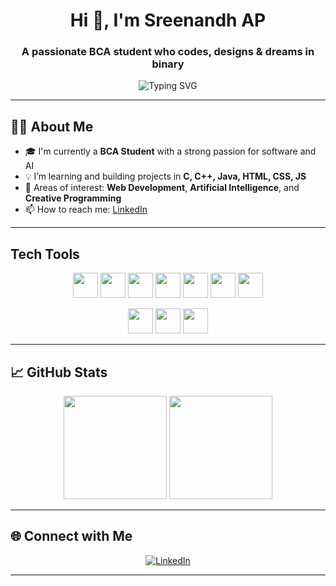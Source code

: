 <!-- Profile README -->

<h1 align="center">Hi 👋, I'm Sreenandh AP</h1>
<h3 align="center">A passionate BCA student who codes, designs & dreams in binary</h3>

<p align="center">
  <img src="https://readme-typing-svg.demolab.com?font=Fira+Code&duration=3000&pause=1000&color=58A6FF&center=true&vCenter=true&width=435&lines=Aspiring+Software+Engineer;Loves+Programming+%26+Web+Design;Exploring+AI+and+Smart+Tech" alt="Typing SVG" />
</p>

---

## 🧑‍🎓 About Me

- 🎓 I'm currently a **BCA Student** with a strong passion for software and AI  
- 💡 I’m learning and building projects in **C, C++, Java, HTML, CSS, JS**  
- 🚀 Areas of interest: **Web Development**, **Artificial Intelligence**, and **Creative Programming**  
- 📫 How to reach me: [LinkedIn](https://www.linkedin.com/in/sreenandh-ap-861189252)

---

## Tech Tools



<p align="center">
  <img src="https://img.icons8.com/color/48/000000/c-programming.png" width="40" height="40"/>
  <img src="https://cdn.jsdelivr.net/gh/devicons/devicon/icons/cplusplus/cplusplus-original.svg" width="40" height="40"/>
  <img src="https://cdn.jsdelivr.net/gh/devicons/devicon/icons/java/java-original.svg" width="40" height="40"/>
  <img src="https://cdn.jsdelivr.net/gh/devicons/devicon/icons/html5/html5-original.svg" width="40" height="40"/>
  <img src="https://cdn.jsdelivr.net/gh/devicons/devicon/icons/css3/css3-original.svg" width="40" height="40"/>
  <img src="https://cdn.jsdelivr.net/gh/devicons/devicon/icons/javascript/javascript-original.svg" width="40" height="40"/>
  <img src="https://cdn.jsdelivr.net/gh/devicons/devicon/icons/python/python-original.svg" width="40" height="40"/>
</p>



<p align="center">
  <img src="https://cdn.jsdelivr.net/gh/devicons/devicon/icons/vscode/vscode-original.svg" width="40" height="40"/>
  <img src="https://cdn.jsdelivr.net/gh/devicons/devicon/icons/git/git-original.svg" width="40" height="40"/>
  <img src="https://img.icons8.com/color/48/000000/wordpress.png" width="40" height="40"/>
</p>

---

## 📈 GitHub Stats

<p align="center">
  <img src="https://github-readme-stats.vercel.app/api?username=apsreenandh&show_icons=true&theme=tokyonight&hide=prs" height="165">
  <img src="https://github-readme-stats.vercel.app/api/top-langs/?username=apsreenandh&layout=compact&theme=tokyonight" height="165">
</p>

---

## 🌐 Connect with Me

<p align="center">
  <a href="https://www.linkedin.com/in/sreenandh-ap-861189252">
    <img alt="LinkedIn" src="https://img.shields.io/badge/LinkedIn-blue?style=for-the-badge&logo=linkedin&logoColor=white" />
  </a>
</p>

---

